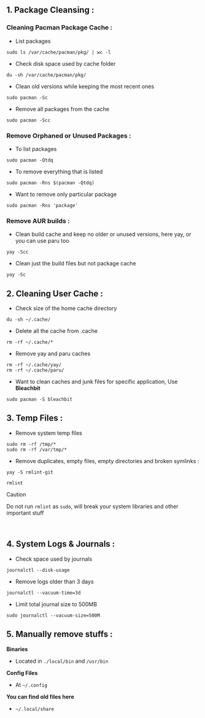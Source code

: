 
## 1. Package Cleansing :

### Cleaning Pacman Package Cache :

* List packages
```
sudo ls /var/cache/pacman/pkg/ | wc -l
```
* Check disk space used by cache folder
```
du -sh /var/cache/pacman/pkg/
```
* Clean old versions while keeping the most recent ones
```
sudo pacman -Sc
```
* Remove all packages from the cache
```
sudo pacman -Scc
```


### Remove Orphaned or Unused Packages :

* To list packages 
```
sudo pacman -Qtdq
```

* To remove everything that is listed 
```
sudo pacman -Rns $(pacman -Qtdq)
```
  
* Want to remove only particular package 
```
sudo pacman -Rns 'package'
```

### Remove AUR builds :


* Clean build cache and keep no older or unused versions, here yay, or you can use paru too
```
yay -Scc
```

* Clean just the build files but not package cache 
```
yay -Sc
```


## 2. Cleaning User Cache :

* Check size of the home cache directory 

```
du -sh ~/.cache/
```

* Delete all the cache from .cache
```
rm -rf ~/.cache/*
```
* Remove yay and paru caches
```
rm -rf ~/.cache/yay/
rm -rf ~/.cache/paru/
```

* Want to clean caches and junk files for specific application, Use **Bleachbit**
```
sudo pacman -S bleachbit
```


## 3. Temp Files :

* Remove system temp files
```
sudo rm -rf /tmp/*
sudo rm -rf /var/tmp/*
```

* Remove duplicates, empty files, empty directories and broken symlinks :
```
yay -S rmlint-git
```
```
rmlint
```
> [!CAUTION]
> Do not run `rmlint` as `sudo`, will break your system libraries and other important stuff

&nbsp;
## 4. System Logs & Journals :

* Check space used by journals
```
journalctl --disk-usage
```

* Remove logs older than 3 days
```
journalctl --vacuum-time=3d
```

* Limit total journal size to 500MB
```
sudo journalctl --vacuum-size=500M
```


## 5. Manually remove stuffs :

**Binaries**
- Located in `./local/bin` and `/usr/bin`

**Config Files**
- At `~/.config`

**You can find old files here**
- `~/.local/share`

